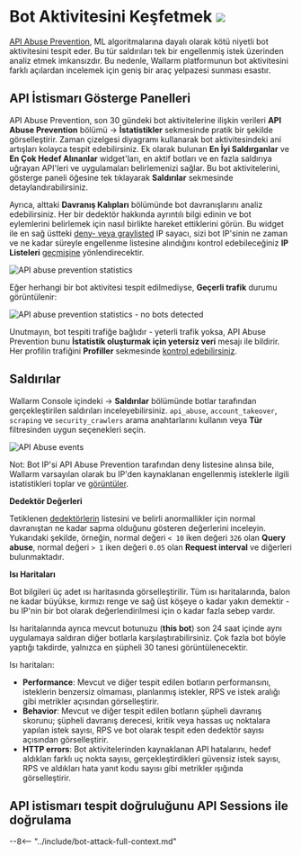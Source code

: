 [link-attacks]:                 ../user-guides/events/check-attack.md
[link-sessions]:                ../api-sessions/overview.md
[link-api-abuse-prevention]:    ../api-abuse-prevention/overview.md
[img-api-sessions-api-abuse]:   ../images/api-sessions/api-sessions-api-abuse.png

# Bot Aktivitesini Keşfetmek <a href="../../about-wallarm/subscription-plans/#waap-and-advanced-api-security"><img src="../../images/api-security-tag.svg" style="border: none;"></a>

[API Abuse Prevention](../api-abuse-prevention/overview.md), ML algoritmalarına dayalı olarak kötü niyetli bot aktivitesini tespit eder. Bu tür saldırıları tek bir engellenmiş istek üzerinden analiz etmek imkansızdır. Bu nedenle, Wallarm platformunun bot aktivitesini farklı açılardan incelemek için geniş bir araç yelpazesi sunması esastır.

## API İstismarı Gösterge Panelleri

API Abuse Prevention, son 30 gündeki bot aktivitelerine ilişkin verileri **API Abuse Prevention** bölümü → **İstatistikler** sekmesinde pratik bir şekilde görselleştirir. Zaman çizelgesi diyagramı kullanarak bot aktivitesindeki ani artışları kolayca tespit edebilirsiniz. Ek olarak bulunan **En İyi Saldırganlar** ve **En Çok Hedef Alınanlar** widget'ları, en aktif botları ve en fazla saldırıya uğrayan API'leri ve uygulamaları belirlemenizi sağlar. Bu bot aktivitelerini, gösterge paneli öğesine tek tıklayarak **Saldırılar** sekmesinde detaylandırabilirsiniz.

Ayrıca, alttaki **Davranış Kalıpları** bölümünde bot davranışlarını analiz edebilirsiniz. Her bir dedektör hakkında ayrıntılı bilgi edinin ve bot eylemlerini belirlemek için nasıl birlikte hareket ettiklerini görün. Bu widget ile en sağ üstteki [deny- veya graylisted](setup.md#creating-profiles) IP sayacı, sizi bot IP'sinin ne zaman ve ne kadar süreyle engellenme listesine alındığını kontrol edebileceğiniz **IP Listeleri** [geçmişine](../user-guides/ip-lists/overview.md#ip-list-history) yönlendirecektir.

![API abuse prevention statistics](../images/about-wallarm-waf/abi-abuse-prevention/api-abuse-prevention-statistics.png)

Eğer herhangi bir bot aktivitesi tespit edilmediyse, **Geçerli trafik** durumu görüntülenir:

![API abuse prevention statistics - no bots detected](../images/about-wallarm-waf/abi-abuse-prevention/api-abuse-prevention-statistics-nobots.png)

Unutmayın, bot tespiti trafiğe bağlıdır - yeterli trafik yoksa, API Abuse Prevention bunu **İstatistik oluşturmak için yetersiz veri** mesajı ile bildirir. Her profilin trafiğini **Profiller** sekmesinde [kontrol edebilirsiniz](setup.md#per-profile-traffic).

## Saldırılar

Wallarm Console içindeki → **Saldırılar** bölümünde botlar tarafından gerçekleştirilen saldırıları inceleyebilirsiniz. `api_abuse`, `account_takeover`, `scraping` ve `security_crawlers` arama anahtarlarını kullanın veya **Tür** filtresinden uygun seçenekleri seçin.

![API Abuse events](../images/about-wallarm-waf/abi-abuse-prevention/api-abuse-events.png)

Not: Bot IP'si API Abuse Prevention tarafından deny listesine alınsa bile, Wallarm varsayılan olarak bu IP'den kaynaklanan engellenmiş isteklerle ilgili istatistikleri toplar ve [görüntüler](../user-guides/ip-lists/overview.md#requests-from-denylisted-ips).

**Dedektör Değerleri**

Tetiklenen [dedektörlerin](overview.md#how-api-abuse-prevention-works) listesini ve belirli anormallikler için normal davranıştan ne kadar sapma olduğunu gösteren değerlerini inceleyin. Yukarıdaki şekilde, örneğin, normal değeri `< 10` iken değeri `326` olan **Query abuse**, normal değeri `> 1` iken değeri `0.05` olan **Request interval** ve diğerleri bulunmaktadır.

**Isı Haritaları**

Bot bilgileri üç adet ısı haritasında görselleştirilir. Tüm ısı haritalarında, balon ne kadar büyükse, kırmızı renge ve sağ üst köşeye o kadar yakın demektir - bu IP'nin bir bot olarak değerlendirilmesi için o kadar fazla sebep vardır.

Isı haritalarında ayrıca mevcut botunuzu (**this bot**) son 24 saat içinde aynı uygulamaya saldıran diğer botlarla karşılaştırabilirsiniz. Çok fazla bot böyle yaptığı takdirde, yalnızca en şüpheli 30 tanesi görüntülenecektir.

Isı haritaları:

* **Performance**: Mevcut ve diğer tespit edilen botların performansını, isteklerin benzersiz olmaması, planlanmış istekler, RPS ve istek aralığı gibi metrikler açısından görselleştirir.
* **Behavior**: Mevcut ve diğer tespit edilen botların şüpheli davranış skorunu; şüpheli davranış derecesi, kritik veya hassas uç noktalara yapılan istek sayısı, RPS ve bot olarak tespit eden dedektör sayısı açısından görselleştirir.
* **HTTP errors**: Bot aktivitelerinden kaynaklanan API hatalarını, hedef aldıkları farklı uç nokta sayısı, gerçekleştirdikleri güvensiz istek sayısı, RPS ve aldıkları hata yanıt kodu sayısı gibi metrikler ışığında görselleştirir.

<!--Her ısı haritası, balon boyutu, rengi ve konumunun anlamı hakkında ayrıntılı açıklama içerir (daha fazlasını görmek için **Show more** kullanın). Gereken alan etrafında dikdörtgen çizerek ısı haritasına yakınlaştırabilirsiniz.

**API Abuse Prevention** modülü, istemci trafiğini URL desenlerine derler. URL deseni aşağıdaki segmentlere sahip olabilir:

| Segment | İçerir | Örnek |
|---|---|---|
| SENSITIVE | Uygulamanın kritik işlevlerine veya kaynaklarına, örneğin yönetici paneline erişim sağlayan URL parçaları. Olası güvenlik ihlallerini önlemek için gizli tutulmalı ve yetkili kişilerle sınırlandırılmalıdır. | `wp-admin` |
| IDENTIFIER | Sayısal tanımlayıcılar, UUID'ler vb. çeşitli tanımlayıcılar. | - |
| STATIC | Farklı türde statik dosyaları içeren klasörler. | `images`, `js`, `css` |
| FILE | Statik dosya adları. | `image.png` |
| QUERY | Sorgu parametreleri. | - |
| AUTH | Kimlik doğrulama/izin endpoint'leri ile ilgili içerik. | - |
| LANGUAGE | Dil ile ilgili parçalar. | `en`, `fr` |
| HEALTHCHECK | Sağlık kontrolü endpoint'leri ile ilgili içerik. | - |
| VARY | Diğer kategorilere atanamayan kısım. URL yolunun değişken kısmı. | - | -->

## API istismarı tespit doğruluğunu API Sessions ile doğrulama

--8<-- "../include/bot-attack-full-context.md"